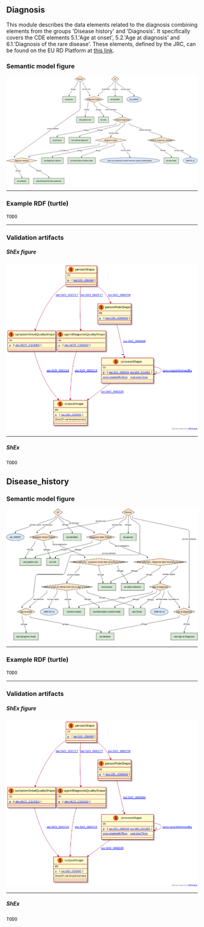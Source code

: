 ## Diagnosis

This module describes the data elements related to the diagnosis combining elements from the groups 'Disease history' and 'Diagnosis'. It specifically covers the CDE elements 5.1.'Age at onset', 5.2.'Age at diagnosis' and 6.1.'Diagnosis of the rare disease'. 
These elements, defined by the JRC, can be found on the EU RD Platform at [this link](https://eu-rd-platform.jrc.ec.europa.eu/sites/default/files/CDS/EU_RD_Platform_CDS_Final.pdf).

### Semantic model figure

<p align="center">
    <a href="../images/rdf/5_Diagnosis.png" target="_blank">
        <img src="../images/rdf/5_Diagnosis.png">
    </a>
</p>

***

### Example RDF (turtle)

```ttl
TODO
```



***

### Validation artifacts 
##### ShEx figure

<p align="center">
    <a href="../images/shex/5_Disease_history_and_diagnosis.png" target="_blank">
        <img src="../images/shex/5_Disease_history_and_diagnosis.png">
    </a>
</p>

***

##### ShEx

``` ShEx
TODO
```


## Disease_history

### Semantic model figure

<p align="center">
    <a href="../images/rdf/5_Disease_history.png" target="_blank">
        <img src="../images/rdf/5_Disease_history.png">
    </a>
</p>

***

### Example RDF (turtle)

```ttl
TODO
```


***

### Validation artifacts 
##### ShEx figure

<p align="center">
    <a href="../images/shex/5_Disease_history_and_diagnosis.png" target="_blank">
        <img src="../images/shex/5_Disease_history_and_diagnosis.png">
    </a>
</p>

***

##### ShEx


``` ShEx
TODO
```
